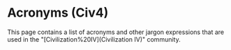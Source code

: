 # Acronyms (Civ4)

This page contains a list of acronyms and other jargon expressions that are used in the "[Civilization%20IV](Civilization IV)" community.